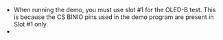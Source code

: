 * When running the demo, you must use slot #1 for the OLED-B test.  This is because the CS BINIO pins used in the demo program 
are present in Slot #1 only.
* 

